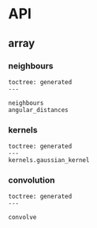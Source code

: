 # API

## array

### neighbours

```{autosummary}
toctree: generated
---

neighbours
angular_distances
```

### kernels

```{autosummary}
toctree: generated
---
kernels.gaussian_kernel
```

### convolution

```{autosummary}
toctree: generated
---

convolve
```
